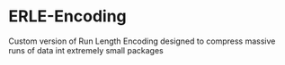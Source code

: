 # ERLE-Encoding

Custom version of Run Length Encoding designed to compress massive runs of data int extremely small packages
